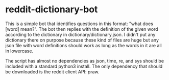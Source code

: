 # reddit-dictionary-bot

This is a simple bot that identifies questions in this format: "what does [word] mean?".
The bot then replies with the definition of the given word according to the dictionary in dictionary/dictionary.json.
I didn't put any dictionary there on purpose because these kind of files are huge but any json file with word definitions should 
work as long as the words in it are all in lowercase.

The script has almost no dependencies as json, time, re, and sys should be included with a standard python3 install.
The only dependency that should be downloaded is the reddit client API: praw.
